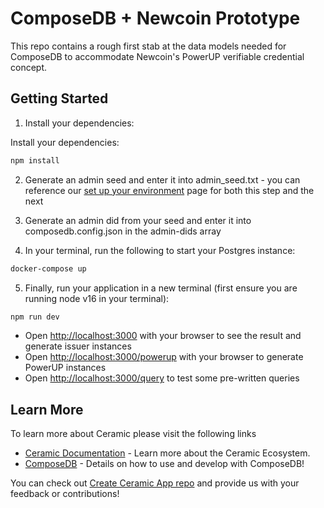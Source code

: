 # ComposeDB + Newcoin Prototype

This repo contains a rough first stab at the data models needed for ComposeDB to accommodate Newcoin's PowerUP verifiable credential concept.

## Getting Started

1. Install your dependencies:

Install your dependencies:

```bash
npm install
```

2. Generate an admin seed and enter it into admin_seed.txt - you can reference our [set up your environment](https://composedb.js.org/docs/0.4.x/set-up-your-environment) page for both this step and the next

3. Generate an admin did from your seed and enter it into composedb.config.json in the admin-dids array

4. In your terminal, run the following to start your Postgres instance:

```bash
docker-compose up
```
5. Finally, run your application in a new terminal (first ensure you are running node v16 in your terminal):

```bash
npm run dev
```
- Open [http://localhost:3000](http://localhost:3000) with your browser to see the result and generate issuer instances
- Open [http://localhost:3000/powerup](http://localhost:3000/powerup) with your browser to generate PowerUP instances
- Open [http://localhost:3000/query](http://localhost:3000/query) to test some pre-written queries

## Learn More

To learn more about Ceramic please visit the following links

- [Ceramic Documentation](https://developers.ceramic.network/learn/welcome/) - Learn more about the Ceramic Ecosystem.
- [ComposeDB](https://composedb.js.org/) - Details on how to use and develop with ComposeDB!

You can check out [Create Ceramic App repo](https://github.com/ceramicstudio/create-ceramic-app) and provide us with your feedback or contributions! 
